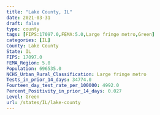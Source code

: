 ```yaml
---
title: "Lake County, IL"
date: 2021-03-31
draft: false
type: county
tags: [FIPS:17097.0,FEMA:5.0,Large fringe metro,Green]
categories: [IL]
County: Lake County
State: IL
FIPS: 17097.0
FEMA_Region: 5.0
Population: 696535.0
NCHS_Urban_Rural_Classification: Large fringe metro
Tests_in_prior_14_days: 34774.0
Fourteen_day_test_rate_per_100000: 4992.0
Percent_Positivity_in_prior_14_days: 0.027
Level: Green
url: /states/IL/lake-county
---
```



